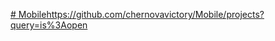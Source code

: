 [# Mobile](https://github.com/chernovavictory/Mobile/projects?query=is%3Aopen)https://github.com/chernovavictory/Mobile/projects?query=is%3Aopen
